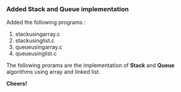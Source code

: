 ### Added Stack and Queue implementation
Added the following programs :
1. stackusingarray.c
2. stackusinglist.c
3. queueusingarray.c
4. queueusinglist.c

The following prorams are the implementation of **Stack** and **Queue** algorithms using array and linked list.

**Cheers!**